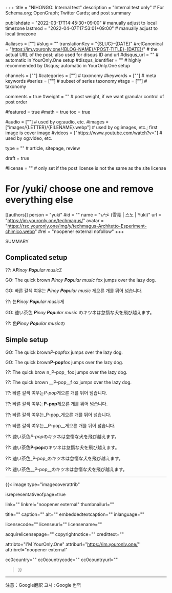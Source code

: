 +++
title = "NIHONGO: Internal test"
description = "Internal test only"                                                    # For Schema.org; OpenGraph; Twitter Cards; and post summary

publishdate = "2022-03-17T14:45:30+09:00"                                        # manually adjust to local timezone
lastmod = "2022-04-07T17:53:01+09:00"                                     # manually adjust to local timezone

#aliases = [""]
#slug = ""
translationKey = "{SLUG}-{DATE}"
#relCanonical = "https://im.youronly.one/{BLOG-NAME}/{POST-TITLE}-{DATE}/"                                                   # the actual URL of the post; also used for disqus ID and url
#disqus_url = ""                                                    # automatic in YourOnly.One setup
#disqus_identifier = ""                                             # highly recommended by Disqus; automatic in YourOnly.One setup

channels = [""]
#categories = [""]                                                   # taxonomy
#keywords = [""]                                                     # meta keywords
#series = [""]                                                       # subset of series taxonomy
#tags = [""]                                                         # taxonomy

comments = true
#weight = ""                                                        # post weight, if we want granular control of post order

#featured = true
#math = true
toc = true

#audio = [""]                                                        # used by og:audio, etc.
#images = ["images/{LETTER}/{FILENAME}.webp"]                                                       # used by og:images, etc.; first image is cover image
#videos = ["https://www.youtube.com/watch?v="]                                                       # used by og:video, etc.

type = ""                                                           # article, sitepage, review

draft = true

#license = ""                                                       # only set if the post license is not the same as the site license

# For /yuki/ choose one and remove everything else
[[authors]]
  person = "yuki"
  #id = ""
  name = "ᜌᜓᜃᜒ (雪亮 | 스노 | Yuki)"
  url = "https://im.youronly.one/techmagus/"
  avatar = "https://rsc.youronly.one/img/y/techmagus-Architetto-Esperiment-chimico.webp"
  #rel = "noopener external nofollow"
+++

SUMMARY

<!--more-->

## Complicated setup

<!-- markdownlint-disable MD000 -->
??: A***P**inoy **Pop**ular music*Z
<!-- markdownlint-enable MD000 -->

<!-- markdownlint-disable MD000 -->
GO: The quick brown _**P**inoy **Pop**ular music_ fox jumps over the lazy dog.
<!-- markdownlint-enable MD000 -->

<!-- markdownlint-disable MD000 -->
GO: 빠른 갈색 여우는 _**P**inoy **Pop**ular music_ 게으른 개를 뛰어 넘습니다.
<!-- markdownlint-enable MD000 -->

<!-- markdownlint-disable MD000 -->
??: 는***P**inoy **Pop**ular music*게
<!-- markdownlint-enable MD000 -->

<!-- markdownlint-disable MD000 -->
GO: 速い茶色 _**P**inoy **Pop**ular music_ のキツネは怠惰な犬を飛び越えます。
<!-- markdownlint-enable MD000 -->

<!-- markdownlint-disable MD000 -->
??: 色***P**inoy **Pop**ular music*の
<!-- markdownlint-enable MD000 -->

## Simple setup

<!-- markdownlint-disable MD000 -->
GO: The quick brown*P-pop*fox jumps over the lazy dog.
<!-- markdownlint-enable MD000 -->

<!-- markdownlint-disable MD000 -->
GO: The quick brown**P-pop**fox jumps over the lazy dog.
<!-- markdownlint-enable MD000 -->

<!-- markdownlint-disable MD000 -->
??: The quick brow n_P-pop_ fox jumps over the lazy dog.
<!-- markdownlint-enable MD000 -->

<!-- markdownlint-disable MD000 -->
??: The quick brown __P-pop__f ox jumps over the lazy dog.
<!-- markdownlint-enable MD000 -->

<!-- markdownlint-disable MD000 -->
??: 빠른 갈색 여우는*P-pop*게으른 개를 뛰어 넘습니다.
<!-- markdownlint-enable MD000 -->

<!-- markdownlint-disable MD000 -->
??: 빠른 갈색 여우는**P-pop**게으른 개를 뛰어 넘습니다.
<!-- markdownlint-enable MD000 -->

<!-- markdownlint-disable MD000 -->
??: 빠른 갈색 여우는_P-pop_게으른 개를 뛰어 넘습니다.
<!-- markdownlint-enable MD000 -->

<!-- markdownlint-disable MD000 -->
??: 빠른 갈색 여우는__P-pop__게으른 개를 뛰어 넘습니다.
<!-- markdownlint-enable MD000 -->

<!-- markdownlint-disable MD000 -->
??: 速い茶色*P-pop*のキツネは怠惰な犬を飛び越えます。
<!-- markdownlint-enable MD000 -->

<!-- markdownlint-disable MD000 -->
??: 速い茶色**P-pop**のキツネは怠惰な犬を飛び越えます。
<!-- markdownlint-enable MD000 -->

<!-- markdownlint-disable MD000 -->
??: 速い茶色_P-pop_のキツネは怠惰な犬を飛び越えます。
<!-- markdownlint-enable MD000 -->

<!-- markdownlint-disable MD000 -->
??: 速い茶色__P-pop__のキツネは怠惰な犬を飛び越えます。
<!-- markdownlint-enable MD000 -->

---

{{< image
  type="imagecoverattrib"

  isrepresentativeofpage=true

  link=""
  linkrel="noopener external"
  thumbnailurl=""

  title=""
  caption=""
  alt=""
  embeddedtextcaption=""
  inlanguage=""

  licensecode=""
  licenseurl=""
  licensename=""

  acquirelicensepage=""
  copyrightnotice=""
  credittext=""

  attribto="I'M YourOnly.One"
  attriburl="https://im.youronly.one/"
  attribrel="noopener external"

  cc0country=""
  cc0countrycode=""
  cc0countryurl=""
>}}

---

注意：Google翻訳
고시 : Google 번역
